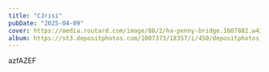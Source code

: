 ```yaml
---
title: "CJrisi"
pubDate: "2025-04-09"
cover: https://media.routard.com/image/88/2/ha-penny-bridge.1607882.w430.jpg
album: https://st3.depositphotos.com/1007373/18357/i/450/depositphotos_183574324-stock-photo-cliffs-moher-ireland-sunny-day.jpg
---
```


azfAZEF
